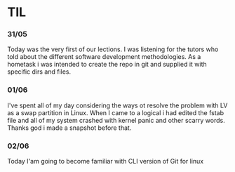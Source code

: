 # TIL 
### 31/05
Today was the very first of our lections. I was listening for the tutors who told about the different software development methodologies. As a hometask i was intended to create the repo in git and supplied it with specific dirs and files.
### 01/06
I've spent all of my day considering the ways ot resolve the problem with LV as a swap partition in Linux. When I came to a logical i had edited the fstab file and all of my system crashed with kernel panic and other scarry words. Thanks god i made a snapshot before that.
### 02/06 
Today I'am going to become familiar with CLI version of Git for linux
